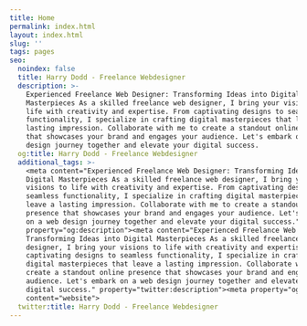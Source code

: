 ```yaml
---
title: Home
permalink: index.html
layout: index.html
slug: ''
tags: pages
seo:
  noindex: false
  title: Harry Dodd - Freelance Webdesigner
  description: >-
    Experienced Freelance Web Designer: Transforming Ideas into Digital
    Masterpieces As a skilled freelance web designer, I bring your visions to
    life with creativity and expertise. From captivating designs to seamless
    functionality, I specialize in crafting digital masterpieces that leave a
    lasting impression. Collaborate with me to create a standout online presence
    that showcases your brand and engages your audience. Let's embark on a web
    design journey together and elevate your digital success.
  og:title: Harry Dodd - Freelance Webdesigner
  additional_tags: >-
    <meta content="Experienced Freelance Web Designer: Transforming Ideas into
    Digital Masterpieces As a skilled freelance web designer, I bring your
    visions to life with creativity and expertise. From captivating designs to
    seamless functionality, I specialize in crafting digital masterpieces that
    leave a lasting impression. Collaborate with me to create a standout online
    presence that showcases your brand and engages your audience. Let's embark
    on a web design journey together and elevate your digital success."
    property="og:description"><meta content="Experienced Freelance Web Designer:
    Transforming Ideas into Digital Masterpieces As a skilled freelance web
    designer, I bring your visions to life with creativity and expertise. From
    captivating designs to seamless functionality, I specialize in crafting
    digital masterpieces that leave a lasting impression. Collaborate with me to
    create a standout online presence that showcases your brand and engages your
    audience. Let's embark on a web design journey together and elevate your
    digital success." property="twitter:description"><meta property="og:type"
    content="website">
  twitter:title: Harry Dodd - Freelance Webdesigner
---
```



